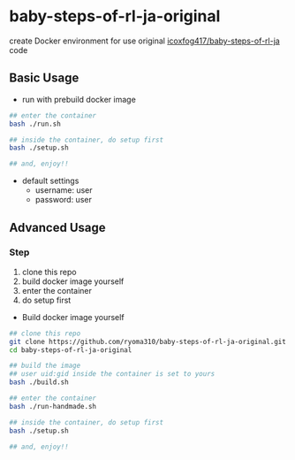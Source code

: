 # baby-steps-of-rl-ja-original
create Docker environment for use original [icoxfog417/baby-steps-of-rl-ja](https://github.com/icoxfog417/baby-steps-of-rl-ja) code


## Basic Usage
- run with prebuild docker image
```bash
## enter the container
bash ./run.sh

## inside the container, do setup first
bash ./setup.sh

## and, enjoy!!
```

- default settings
    - username: user
    - password: user

## Advanced Usage
### Step
1. clone this repo
2. build docker image yourself
3. enter the container
4. do setup first

- Build docker image yourself
```bash
## clone this repo
git clone https://github.com/ryoma310/baby-steps-of-rl-ja-original.git
cd baby-steps-of-rl-ja-original

## build the image
## user uid:gid inside the container is set to yours
bash ./build.sh

## enter the container 
bash ./run-handmade.sh

## inside the container, do setup first
bash ./setup.sh

## and, enjoy!!
```
